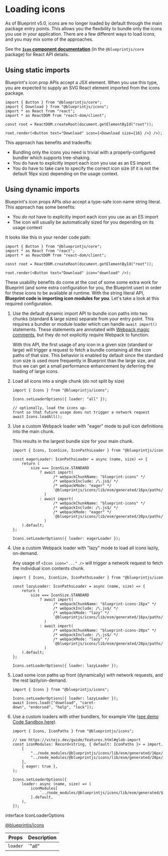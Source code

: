 # Loading icons

As of Blueprint v5.0, icons are no longer loaded by default through the main package entry points. This allows you the flexibility
to bundle only the icons you use in your application. There are a few different ways to load icons, and you may mix some of the
approaches.

See the [**`Icon` component documentation**](#core/components/icon) (in the `@blueprintjs/core` package) for React API details.

## Using static imports

Blueprint's icon prop APIs accept a JSX element. When you use this type, you are expected to supply an SVG React element imported
from the icons package.

```
import { Button } from "@blueprintjs/core";  
import { Download } from "@blueprintjs/icons";  
import * as React from "react";  
import * as ReactDOM from "react-dom/client";  
  
const root = ReactDOM.createRoot(document.getElementById("root"));  
  
root.render(<Button text="Download" icon={<Download size={16} />} />);  

```

This approach has benefits and tradeoffs:

* Bundling only the icons you need is trivial with a properly-configured bundler which supports tree-shaking.
* You do have to explicitly import each icon you use as an ES import.
* You do have to take care to specify the correct icon size (if it is not the default 16px size) depending on the usage context.

## Using dynamic imports

Blueprint's icon props APIs *also* accept a type-safe icon name string literal. This approach has some benefits:

* You *do not* have to explicitly import each icon you use as an ES import
* The icon will usually be automatically sized for you depending on its usage context

It looks like this in your render code path:

```
import { Button } from "@blueprintjs/core";  
import * as React from "react";  
import * as ReactDOM from "react-dom/client";  
  
const root = ReactDOM.createRoot(document.getElementById("root"));  
  
root.render(<Button text="Download" icon="download" />);  

```

These usability benefits do come at the cost of some some extra work for Blueprint (and some extra configuration for you, the
Blueprint user) in order for these icons to be available at runtime. With the string literal API, **Blueprint code is
importing icon modules for you**. Let's take a look at this required configuration.

1. Use the default dynamic import API to bundle icon paths into two chunks (standard & large sizes) separate from your
   entry point. This requires a bundler or module loader which can handle `await import()` statements. These statements
   are annotated with [Webpack magic comments](https://webpack.js.org/api/module-methods/#magic-comments), but they do
   not explicitly require Webpack to function.

   With this API, the first usage of any icon in a given size (standard or large) will trigger a request to fetch a
   bundle containing all the icon paths of that size. This behavior is enabled by default since the standard icon size
   is used more frequently in Blueprint than the large size, and thus we can get a small performance enhancement by
   deferring the loading of large icons.
2. Load all icons into a single chunk (do not split by size)

   ```
   import { Icons } from "@blueprintjs/icons";  
     
   Icons.setLoaderOptions({ loader: "all" });  
     
   // optionally, load the icons up-front so that future usage does not trigger a network request  
   await Icons.loadAll();  

   ```
3. Use a custom Webpack loader with "eager" mode to pull icon definitions into the main chunk.

   This results in the largest bundle size for your main chunk.

   ```
   import { Icons, IconSize, IconPathsLoader } from "@blueprintjs/icons";  
     
   const eagerLoader: IconPathsLoader = async (name, size) => {  
       return (  
           size === IconSize.STANDARD  
               ? await import(  
                     /* webpackChunkName: "blueprint-icons" */  
                     /* webpackInclude: /\.js$/ */  
                     /* webpackMode: "eager" */  
                     `@blueprintjs/icons/lib/esm/generated/16px/paths/${name}`  
                 )  
               : await import(  
                     /* webpackChunkName: "blueprint-icons" */  
                     /* webpackInclude: /\.js$/ */  
                     /* webpackMode: "eager" */  
                     `@blueprintjs/icons/lib/esm/generated/20px/paths/${name}`  
                 )  
       ).default;  
   };  
     
   Icons.setLoaderOptions({ loader: eagerLoader });  

   ```
4. Use a custom Webpack loader with "lazy" mode to load all icons lazily, on-demand.

   Any usage of `<Icon icon="..." />` will trigger a network request to fetch the individual icon contents chunk.

   ```
   import { Icons, IconSize, IconPathsLoader } from "@blueprintjs/icons";  
     
   const lazyLoader: IconPathsLoader = async (name, size) => {  
       return (  
           size === IconSize.STANDARD  
               ? await import(  
                     /* webpackChunkName: "blueprint-icons-16px" */  
                     /* webpackInclude: /\.js$/ */  
                     /* webpackMode: "lazy" */  
                     `@blueprintjs/icons/lib/esm/generated/16px/paths/${name}`  
                 )  
               : await import(  
                     /* webpackChunkName: "blueprint-icons-20px" */  
                     /* webpackInclude: /\.js$/ */  
                     /* webpackMode: "lazy" */  
                     `@blueprintjs/icons/lib/esm/generated/20px/paths/${name}`  
                 )  
       ).default;  
   };  
     
   Icons.setLoaderOptions({ loader: lazyLoader });  

   ```
5. Load some icon paths up front (dynamically) with network requests, and the rest lazily/on-demand.

   ```
   import { Icons } from "@blueprintjs/icons";  
     
   Icons.setLoaderOptions({ loader: lazyLoader });  
   await Icons.load(["download", "caret-down", "endorsed", "help", "lock"]);  

   ```
6. Use a custom loaders with other bundlers, for example Vite ([see demo Code Sandbox here](https://codesandbox.io/p/sandbox/blueprint-v5-x-sandbox-react-16-wy0ojy)).

   ```
   import { Icons, IconPaths } from "@blueprintjs/icons";  
     
   // see https://vitejs.dev/guide/features.html#glob-import  
   const iconModules: Record<string, { default: IconPaths }> = import.meta.glob(  
       [  
           "../node_modules/@blueprintjs/icons/lib/esm/generated/16px/paths/*.js",  
           "../node_modules/@blueprintjs/icons/lib/esm/generated/20px/paths/*.js",  
       ],  
       { eager: true },  
   );  
     
   Icons.setLoaderOptions({  
       loader: async (name, size) => (  
           iconModules[  
               `../node_modules/@blueprintjs/icons/lib/esm/generated/${size}px/paths/${name}.js`  
           ].default,  
       ),  
   });  

   ```

interface IconLoaderOptions

[@blueprintjs/icons](https://github.com/palantir/blueprint/blob/d356c8eea/packages/icons/src/iconLoader.ts#L24)

| Props | Description |
| --- | --- |
| `loader` | `"all" | IconPathsLoader | "split-by-size"undefined (equivalent to "split-by-size")` The id of a built-in loader, or a custom loader function.  See: [object Object] |
